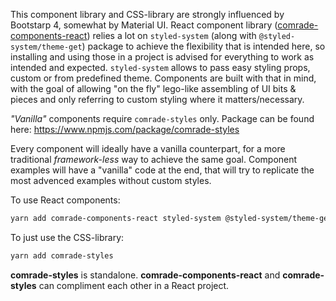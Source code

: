 This component library and CSS-library are strongly influenced by Bootstarp 4, somewhat by Material UI.
React component library ([comrade-components-react](https://www.npmjs.com/package/comrade-components-react))
relies a lot on `styled-system` (along with `@styled-system/theme-get`) package to achieve the flexibility
that is intended here, so installing and using those in a project is advised for everything to work as
intended and expected. `styled-system` allows to pass easy styling props, custom or from predefined theme.
Components are built with that in mind, with the goal of allowing "on the fly" lego-like assembling of UI
bits & pieces and only referring to custom styling where it matters/necessary.

_"Vanilla"_ components require `comrade-styles` only. Package can be found here: https://www.npmjs.com/package/comrade-styles

Every component will ideally have a vanilla counterpart, for a more traditional _framework-less_ way to achieve the same goal.
Component examples will have a "vanilla" code at the end, that will try to replicate the most advenced examples without custom
styles.

To use React components:

```bash
yarn add comrade-components-react styled-system @styled-system/theme-get
```

To just use the CSS-library:

```bash
yarn add comrade-styles
```

**comrade-styles** is standalone. **comrade-components-react** and **comrade-styles** can compliment each other in a React project.

